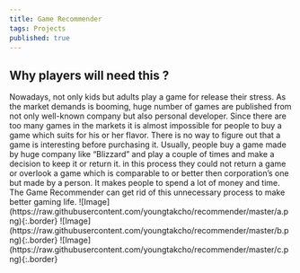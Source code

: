 ```yaml
---
title: Game Recommender
tags: Projects
published: true
---
```

<h2>
  Why players will need this ?
</h2>
Nowadays, not only kids but adults play a game for release their stress. As the market demands is booming, huge number of games are published from not only well-known company but also personal developer. Since there are too many games in the markets it is almost impossible for people to buy a game which suits for his or her flavor. There is no way to figure out that a game is interesting before purchasing it. Usually, people buy a game made by huge company like “Blizzard” and play a couple of times and make a decision to keep it or return it. in this process they could not return a game or overlook a game which is comparable to or better then corporation’s one but made by a person. It makes people to spend a lot of money and time. The Game Recommender can get rid of this unnecessary process to make better gaming life.
![Image](https://raw.githubusercontent.com/youngtakcho/recommender/master/a.png){:.border}
![Image](https://raw.githubusercontent.com/youngtakcho/recommender/master/b.png){:.border}
![Image](https://raw.githubusercontent.com/youngtakcho/recommender/master/c.png){:.border}

<!--more-->
